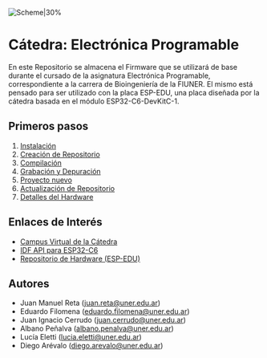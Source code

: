 
![Scheme|30%](fiuner.png)

# Cátedra: Electrónica Programable

En este Repositorio se almacena el Firmware que se utilizará de base durante el cursado de la asignatura Electrónica Programable,
correspondiente a la carrera de Bioingeniería de la FIUNER.
El mismo está pensado para ser utilizado con la placa ESP-EDU, una placa diseñada por la cátedra basada en el módulo ESP32-C6-DevKitC-1.

## Primeros pasos

1. [Instalación](./documentación/instalación.md)
2. [Creación de Repositorio](./documentación/repositorio.md)
3. [Compilación](./documentación/compilación.md)
4. [Grabación y Depuración](./documentación/depuración.md)
5. [Proyecto nuevo](./documentación/proyecto_nuevo.md)
6. [Actualización de Repositorio](./documentación/repositorio2.md)
7. [Detalles del Hardware](./documentación/hardware.md)

## Enlaces de Interés

* [Campus Virtual de la Cátedra](http://campus.ingenieria.uner.edu.ar/course/view.php?id=455)
* [IDF API para ESP32-C6](https://docs.espressif.com/projects/esp-idf/en/stable/esp32c6/api-reference/index.html)
* [Repositorio de Hardware (ESP-EDU)](https://github.com/prototipado/ESP-EDU)

## Autores

* Juan Manuel Reta (<juan.reta@uner.edu.ar>)
* Eduardo Filomena (<eduardo.filomena@uner.edu.ar>)
* Juan Ignacio Cerrudo (<juan.cerrudo@uner.edu.ar>)
* Albano Peñalva (<albano.penalva@uner.edu.ar>)
* Lucía Eletti (<lucia.eletti@uner.edu.ar>)
* Diego Arévalo (<diego.arevalo@uner.edu.ar>)
